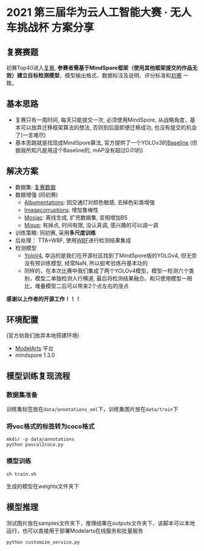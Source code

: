 # 2021 第三届华为云人工智能大赛 · 无人车挑战杯 方案分享
## 复赛赛题
初赛Top40进入[复赛](https://competition.huaweicloud.com/information/1000041539/fusai), **参赛者需基于MindSpore框架（使用其他框架提交的作品无效）建立目标检测模型**，模型输出格式、数据标注及说明、评分标准和[初赛](https://competition.huaweicloud.com/information/1000041539/circumstance) 一致。
## 基本思路
+ 复赛只有一周时间, 每天只能提交一次, 必须使用MindSpore, 从战略角度，基本可以放弃迁移框架算法的想法, 否则到后面即便迁移成功, 也没有提交的机会了(一言难尽)
+ 基本思路就是找现成MindSpore算法, 官方提供了一个YOLOv3的[Baseline](https://developer.huaweicloud.com/develop/aigallery/article/detail?id=81b7eaf2-e767-4937-822f-e3e887c73380) (但据我所知凡是用这个Baseline的, mAP没有超过0.01的)

## 解决方案
+ 数据集: [复赛数据](https://marketplace.huaweicloud.com/markets/aihub/notebook/detail/?id=0fbf9486-9e71-41f0-9295-3d75b68b15db)
+ 数据增强 (同初赛)
    + [Albumentations](https://github.com/albumentations-team/albumentations): 因交通灯对颜色敏感, 去掉色彩类增强
    + [Imagecorruptions](https://github.com/bethgelab/imagecorruptions): 增加鲁棒性
    + [Mosiac](https://github.com/Tianxiaomo/pytorch-YOLOv4): 离线生成, 扩充数据集, 变相增加BS
    + [Mixup](https://github.com/facebookresearch/mixup-cifar10): 有掉点, 时间有限, 没认真调, 感兴趣的可以调一调
+ 训练策略: 同初赛, 采用**多尺度训练**
+ 后处理： TTA+WBF, 使用[WBF](https://github.com/ZFTurbo/Weighted-Boxes-Fusion)进行检测结果集成
+ 检测模型
    + [YoloV4](https://gitee.com/ascend/modelzoo/tree/master/built-in/MindSpore/Official/cv/detection/YOLOv4_Cspdarknet53_for_MindSpore), 幸运的是我们在开源社区找到了MindSpore版的YOLOv4, 但无奈没有预训练模型, 经常NaN, 所以挺考验炼丹基本功的
    + 同样的，在本次比赛中我们集成了两个YOLOv4模型，模型一检测六个类别，模型二单独检测人行横道, 最后将检测结果融合。和只使用模型一相比，堆叠模型二后可以带来2个点左右的涨点

**感谢以上作者的开源工作！！！**

## 环境配置
(官方劝我们放弃本地搭建环境)
+ [ModelArts](https://console.huaweicloud.com/modelarts/?region=cn-north-4#/dev-container) 平台
+ mindspore 1.3.0


## 模型训练复现流程
### 数据集准备
训练集标签放在`data/annotations_xml`下，训练集图片放在`data/train`下

### 将voc格式的标签转为coco格式
```
mkdir -p data/annotations
python pascal2coco.py
```

### 模型训练
```
sh train.sh
```
生成的模型在weights文件夹下

## 模型推理
测试图片放在samples文件夹下，推理结果在outputs文件夹下，该脚本可以本地运行，也可以直接用于部署Modelarts在线服务和批量服务
```
python customize_service.py
```
